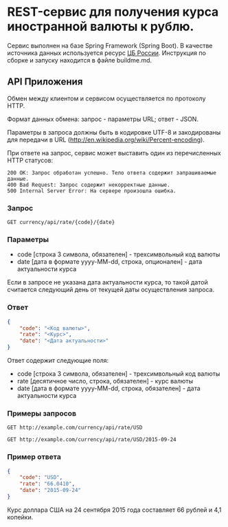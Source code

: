 REST-сервис для получения курса иностранной валюты к рублю.
======================================

Сервис выполнен на базе Spring Framework (Spring Boot). В качестве источника данных используется ресурс [ЦБ России](http://www.cbr.ru/scripts/Root.asp).
Инструкция по сборке и запуску находится в файле buildme.md.

API Приложения
--------------
Обмен между клиентом и сервисом осуществляется по протоколу HTTP.

Формат данных обмена: запрос - параметры URL; ответ - JSON.

Параметры в запроса должны быть в кодировке UTF-8 и закодированы для передачи в URL (http://en.wikipedia.org/wiki/Percent-encoding).

При ответе на запрос, сервис может выставить один из перечисленных HTTP статусов:

    200 OK: Запрос обработан успешно. Тело ответа содержит запрашиваемые данные.
    400 Bad Request: Запрос содержит некорректные данные.
    500 Internal Server Error: На сервере произошла ошибка.

### Запрос

    GET currency/api/rate/{code}/{date}


### Параметры

* code [строка 3 символа, обязателен] - трехсимвольный код валюты
* date [дата в формате yyyy-MM-dd, строка, опционален] - дата актуальности курса

Если в запросе не указана дата актуальности курса, то такой датой считается
следующий день от текущей даты осуществления запроса.

### Ответ

```json
{
    "code": "<Код валюты>",
    "rate": "<Курс>",
    "date": "<Дата актуальности>"
}
```

Ответ содержит следующие поля:

* code [строка 3 символа, обязателен] - трехсимвольный код валюты
* rate [десятичное число, строка, обязателен] - курс валюты
* date [дата в формате yyyy-MM-dd, строка, обязателен] - дата актуальности курса


### Примеры запросов

    GET http://example.com/currency/api/rate/USD

    GET http://example.com/currency/api/rate/USD/2015-09-24


### Пример ответа

```json
{
    "code": "USD",
    "rate": "66.0410",
    "date": "2015-09-24"
}
```

Курс доллара США на 24 сентября 2015 года составляет 66 рублей и 4,1 копейки.

